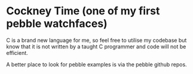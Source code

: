# Cockney Time (one of my first pebble watchfaces)

C is a brand new language for me, so feel free to utilise my codebase but know that it is not written by a taught C programmer and code will not be efficient.

A better place to look for pebble examples is via the pebble github repos.
